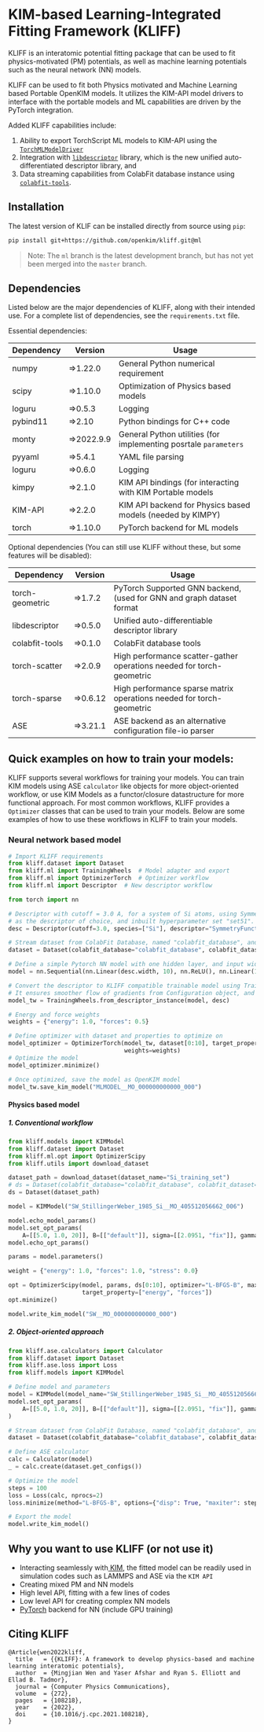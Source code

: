 # KIM-based Learning-Integrated Fitting Framework (KLIFF)

KLIFF is an interatomic potential fitting package that can be used to fit physics-motivated (PM) potentials, as well as 
machine learning potentials such as the neural network (NN) models.

KLIFF can be used to fit both Physics motivated and Machine Learning based Portable OpenKIM models.
It utilizes the KIM-API model drivers to interface with the portable models and ML capabilities are driven by the PyTorch
integration.

Added KLIFF capabilities include:
1. Ability to export TorchScript ML models to KIM-API using the [`TorchMLModelDriver`](https://github.com/ipcamit/colabfit-model-driver) 
2. Integration with [`libdescriptor`](https://github.com/ipcamit/libdescriptor) library, which is the new unified auto-differentiated descriptor library, and
3. Data streaming capabilities from ColabFit database instance using [`colabfit-tools`](https://github.com/colabfit/colabfit-tools).

## Installation
The latest version of KLIF can be installed directly from source using `pip`:

```bash
pip install git+https://github.com/openkim/kliff.git@ml
```
> Note: The `ml` branch is the latest development branch, but has not yet been merged into the `master` branch.

## Dependencies
Listed below are the major dependencies of KLIFF, along with their intended use. For a complete list of dependencies, see the `requirements.txt` file.

Essential dependencies:

| Dependency | Version    | Usage                                                            |
|------------|------------|------------------------------------------------------------------|
| numpy      | =>1.22.0   | General Python numerical requirement                             |
| scipy      | =>1.10.0   | Optimization of Physics based models                             |
| loguru     | =>0.5.3    | Logging                                                          |
| pybind11   | =>2.10     | Python bindings for C++ code                                     |
| monty      | =>2022.9.9 | General Python utilities (for implementing posrtale `parameters` |
| pyyaml     | =>5.4.1    | YAML file parsing                                                |
| loguru     | =>0.6.0    | Logging                                                          |
| kimpy      | =>2.1.0    | KIM API bindings (for interacting with KIM Portable models       |
| KIM-API    | =>2.2.0    | KIM API backend for Physics based models (needed by KIMPY)       |
| torch      | =>1.10.0   | PyTorch backend for ML models                                    |

Optional dependencies (You can still use KLIFF without these, but some features will be disabled):

| Dependency      | Version  | Usage                                                                 |
|-----------------|----------|-----------------------------------------------------------------------|
| torch-geometric | =>1.7.2  | PyTorch Supported GNN backend, (used for GNN and graph dataset format |
| libdescriptor   | =>0.5.0  | Unified auto-differentiable descriptor library                        |
| colabfit-tools  | =>0.1.0  | ColabFit database tools                                               |
| torch-scatter   | =>2.0.9  | High performance scatter-gather operations needed for torch-geometric |
| torch-sparse    | =>0.6.12 | High performance sparse matrix operations needed for torch-geometric  |
| ASE             | =>3.21.1 | ASE backend as an alternative configuration file-io parser            |


## Quick examples on how to train your models:
KLIFF supports several workflows for training your models. You can train KIM models using ASE `calculator` like objects 
for more object-oriented workflow, or use KIM Models as a functor/closure datastructure for more 
functional approach. For most common workflows, KLIFF provides a `Optimizer` classes that can be used to train your models.
Below are some examples of how to use these workflows in KLIFF to train your models.

### Neural network based model

```python
# Import KLIFF requirements 
from kliff.dataset import Dataset
from kliff.ml import TrainingWheels  # Model adapter and export
from kliff.ml import OptimizerTorch  # Optimizer workflow
from kliff.ml import Descriptor  # New descriptor workflow

from torch import nn

# Descriptor with cutoff = 3.0 A, for a system of Si atoms, using Symmetry Functions 
# as the descriptor of choice, and inbuilt hyperparameter set "set51".  
desc = Descriptor(cutoff=3.0, species=["Si"], descriptor="SymmetryFunctions", hyperparameters="set51")

# Stream dataset from ColabFit Database, named "colabfit_database", and Si dataset 
dataset = Dataset(colabfit_database="colabfit_database", colabfit_dataset="my_si_dataset")

# Define a simple Pytorch NN model with one hidden layer, and input width of descriptor
model = nn.Sequential(nn.Linear(desc.width, 10), nn.ReLU(), nn.Linear(10, 10), nn.ReLU(), nn.Linear(10, 1))

# Convert the descriptor to KLIFF compatible trainable model using TrainingWheels
# It ensures smoother flow of gradients from Configuration object, and Descriptor module
model_tw = TrainingWheels.from_descriptor_instance(model, desc)

# Energy and force weights
weights = {"energy": 1.0, "forces": 0.5}

# Define optimizer with dataset and properties to optimize on
model_optimizer = OptimizerTorch(model_tw, dataset[0:10], target_property=["energy", "forces"], epochs=10,
                                 weights=weights)
# Optimize the model
model_optimizer.minimize()

# Once optimized, save the model as OpenKIM model
model_tw.save_kim_model("MLMODEL__MO_000000000000_000")

```

#### Physics based model
##### 1. Conventional workflow
```python
from kliff.models import KIMModel
from kliff.dataset import Dataset
from kliff.ml.opt import OptimizerScipy
from kliff.utils import download_dataset

dataset_path = download_dataset(dataset_name="Si_training_set")
# ds = Dataset(colabfit_database="colabfit_database", colabfit_dataset="my_dataset")
ds = Dataset(dataset_path)

model = KIMModel("SW_StillingerWeber_1985_Si__MO_405512056662_006")

model.echo_model_params()
model.set_opt_params(
    A=[[5.0, 1.0, 20]], B=[["default"]], sigma=[[2.0951, "fix"]], gamma=[[1.5]])
model.echo_opt_params()

params = model.parameters()

weight = {"energy": 1.0, "forces": 1.0, "stress": 0.0}

opt = OptimizerScipy(model, params, ds[0:10], optimizer="L-BFGS-B", maxiter=400, weights=weight, verbose=True, tol=1e-6,
                     target_property=["energy", "forces"])
opt.minimize()

model.write_kim_model("SW__MO_000000000000_000")
```

##### 2. Object-oriented approach
```python
from kliff.ase.calculators import Calculator
from kliff.dataset import Dataset
from kliff.ase.loss import Loss
from kliff.models import KIMModel

# Define model and parameters
model = KIMModel(model_name="SW_StillingerWeber_1985_Si__MO_405512056662_006")
model.set_opt_params(
    A=[[5.0, 1.0, 20]], B=[["default"]], sigma=[[2.0951, "fix"]], gamma=[[1.5]]
)

# Stream dataset from ColabFit Database, named "colabfit_database", and Si dataset 
dataset = Dataset(colabfit_database="colabfit_database", colabfit_dataset="my_si_dataset")

# Define ASE calculator
calc = Calculator(model)
_ = calc.create(dataset.get_configs())

# Optimize the model
steps = 100
loss = Loss(calc, nprocs=2)
loss.minimize(method="L-BFGS-B", options={"disp": True, "maxiter": steps})

# Export the model
model.write_kim_model()
```
## Why you want to use KLIFF (or not use it)

- Interacting seamlessly with[ KIM](https://openkim.org), the fitted model can
  be readily used in simulation codes such as LAMMPS and ASE via the `KIM API`
- Creating mixed PM and NN models
- High level API, fitting with a few lines of codes
- Low level API for creating complex NN models
- [PyTorch](https://pytorch.org) backend for NN (include GPU training)


## Citing KLIFF

```
@Article{wen2022kliff,
  title   = {{KLIFF}: A framework to develop physics-based and machine learning interatomic potentials},
  author  = {Mingjian Wen and Yaser Afshar and Ryan S. Elliott and Ellad B. Tadmor},
  journal = {Computer Physics Communications},
  volume  = {272},
  pages   = {108218},
  year    = {2022},
  doi     = {10.1016/j.cpc.2021.108218},
}
```
